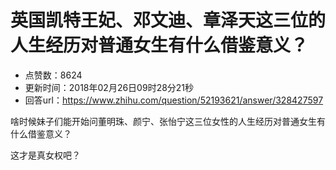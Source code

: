 # 英国凯特王妃、邓文迪、章泽天这三位的人生经历对普通女生有什么借鉴意义？
- 点赞数：8624
- 更新时间：2018年02月26日09时28分21秒
- 回答url：https://www.zhihu.com/question/52193621/answer/328427597
<body>
 <p data-pid="9IBdv95f">啥时候妹子们能开始问董明珠、颜宁、张怡宁这三位女性的人生经历对普通女生有什么借鉴意义？</p>
 <p data-pid="7BWWcbhG">这才是真女权吧？</p>
</body>
